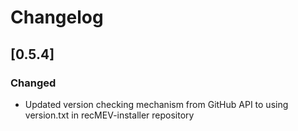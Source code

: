 # Changelog

## [0.5.4]

### Changed

- Updated version checking mechanism from GitHub API to using version.txt in recMEV-installer repository
